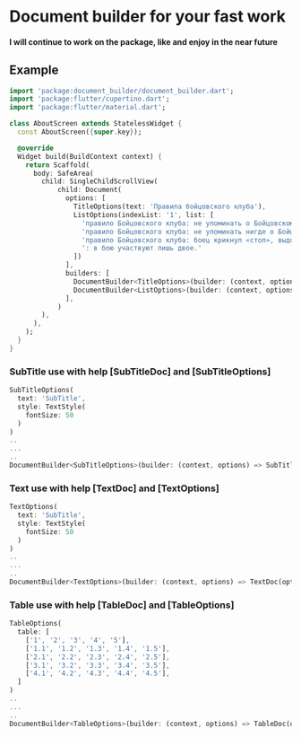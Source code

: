 
# Document builder for your fast work
#### I will continue to work on the package, like and enjoy in the near future



## Example

```dart
import 'package:document_builder/document_builder.dart';
import 'package:flutter/cupertino.dart';
import 'package:flutter/material.dart';

class AboutScreen extends StatelessWidget {
  const AboutScreen({super.key});

  @override
  Widget build(BuildContext context) {
    return Scaffold(
      body: SafeArea(
        child: SingleChildScrollView(
            child: Document(
              options: [
                TitleOptions(text: 'Правила бойцовского клуба'),
                ListOptions(indexList: '1', list: [
                  'правило Бойцовского клуба: не упоминать о Бойцовском клубе.',
                  'правило Бойцовского клуба: не упоминать нигде о Бойцовском клубе.',
                  'правило Бойцовского клуба: боец крикнул «стоп», выдохся, отключился — бой окончен.',
                  ': в бою участвуют лишь двое.'
                ])
              ],
              builders: [
                DocumentBuilder<TitleOptions>(builder: (context, options) => TitleDoc(options: options)),
                DocumentBuilder<ListOptions>(builder: (context, options) => ListDoc(options: options))
              ],
            )
        ),
      ),
    );
  }
}
```


### SubTitle use with help [SubTitleDoc] and [SubTitleOptions]
```dart
SubTitleOptions(
  text: 'SubTitle',
  style: TextStyle(
    fontSize: 50
  )
)
..
...
..
DocumentBuilder<SubTitleOptions>(builder: (context, options) => SubTitleDoc(options: options))
```

### Text use with help [TextDoc] and [TextOptions]
```dart
TextOptions(
  text: 'SubTitle',
  style: TextStyle(
    fontSize: 50
  )
)
..
...
..
DocumentBuilder<TextOptions>(builder: (context, options) => TextDoc(options: options))
```


### Table use with help [TableDoc] and [TableOptions]
```dart
TableOptions(
  table: [
    ['1', '2', '3', '4', '5'],
    ['1.1', '1.2', '1.3', '1.4', '1.5'],
    ['2.1', '2.2', '2.3', '2.4', '2.5'],
    ['3.1', '3.2', '3.3', '3.4', '3.5'],
    ['4.1', '4.2', '4.3', '4.4', '4.5'],
  ]
)
..
...
..
DocumentBuilder<TableOptions>(builder: (context, options) => TableDoc(options: options))
```